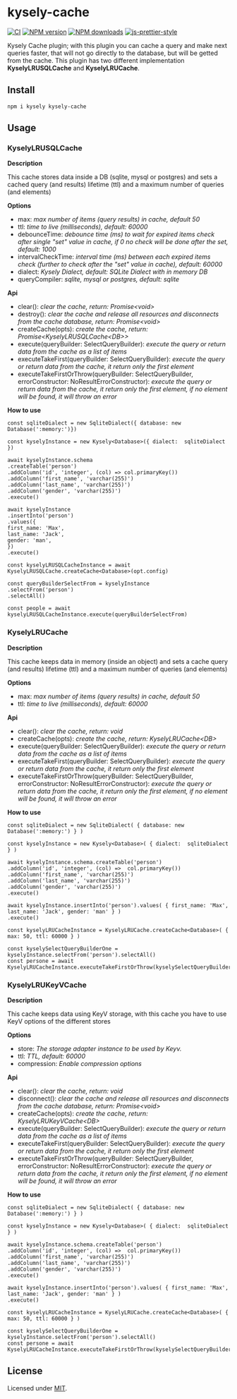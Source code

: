 
# kysely-cache

[![CI](https://github.com/alenap93/kysely-cache/actions/workflows/ci.yml/badge.svg)](https://github.com/alenap93/kysely-cache/actions/workflows/ci.yml)
[![NPM version](https://img.shields.io/npm/v/kysely-cache.svg?style=flat)](https://www.npmjs.com/package/kysely-cache)
[![NPM downloads](https://img.shields.io/npm/dm/kysely-cache.svg?style=flat)](https://www.npmjs.com/package/kysely-cache)
[![js-prettier-style](https://img.shields.io/badge/code%20style-prettier-brightgreen.svg?style=flat)](https://prettier.io/)

Kysely Cache plugin; with this plugin you can cache a query and make next queries faster, that will not go directly to the database, but will be getted from the cache.
This plugin has two different implementation **KyselyLRUSQLCache** and **KyselyLRUCache**.

## Install

```
npm i kysely kysely-cache
```

## Usage

### KyselyLRUSQLCache

**Description**

This cache stores data inside a DB (sqlite, mysql or postgres) and sets a cached query (and results) lifetime (ttl) and a maximum number of queries (and elements)

**Options**

- max:  *max number of items (query results) in cache, default 50*
- ttl:  *time to live (milliseconds), default: 60000*
- debounceTime:  *debounce time (ms) to wait for expired items check after single "set" value in cache, if 0 no check will be done after the set, default: 1000*
- intervalCheckTime:  *interval time (ms) between each expired items check (further to check after the "set" value in cache), default: 60000*
- dialect:  *Kysely Dialect, default: SQLite Dialect with in memory DB*
- queryCompiler:  *sqlite, mysql or postgres, default: sqlite*

**Api**

- clear(): *clear the cache, return: Promise\<void\>*
- destroy(): *clear the cache and release all resources and disconnects from the cache database, return: Promise\<void\>*
- createCache(opts): *create the cache, return: Promise\<KyselyLRUSQLCache\<DB\>\>*
- execute(queryBuilder: SelectQueryBuilder): *execute the query or return data from the cache as a list of items*
- executeTakeFirst(queryBuilder: SelectQueryBuilder): *execute the query or return data from the cache, it return only the first element*
- executeTakeFirstOrThrow(queryBuilder: SelectQueryBuilder, errorConstructor:  NoResultErrorConstructor): *execute the query or return data from the cache, it return only the first element, if no element will be found, it will throw an error*

**How to use**

    const sqliteDialect = new SqliteDialect({ database: new Database(':memory:')})
    
    const kyselyInstance = new Kysely<Database>({ dialect:  sqliteDialect })
    
    await kyselyInstance.schema
    .createTable('person')
    .addColumn('id', 'integer', (col) => col.primaryKey())
    .addColumn('first_name', 'varchar(255)')
    .addColumn('last_name', 'varchar(255)')
    .addColumn('gender', 'varchar(255)')
    .execute()
    
    await kyselyInstance
    .insertInto('person')
    .values({
    first_name: 'Max',
    last_name: 'Jack',
    gender: 'man',
    })
    .execute()
    
    const kyselyLRUSQLCacheInstance = await KyselyLRUSQLCache.createCache<Database>(opt.config)
    
    const queryBuilderSelectFrom = kyselyInstance
    .selectFrom('person')
    .selectAll()
    
    const people = await kyselyLRUSQLCacheInstance.execute(queryBuilderSelectFrom)

### KyselyLRUCache

**Description**

This cache keeps data in memory (inside an object) and sets a cache query (and results) lifetime (ttl) and a maximum number of queries (and elements)

**Options**

- max:  *max number of items (query results) in cache, default 50*
- ttl:  *time to live (milliseconds), default: 60000*

**Api**

- clear(): *clear the cache, return: void*
- createCache(opts): *create the cache, return: KyselyLRUCache\<DB\>*
- execute(queryBuilder: SelectQueryBuilder): *execute the query or return data from the cache as a list of items*
- executeTakeFirst(queryBuilder: SelectQueryBuilder): *execute the query or return data from the cache, it return only the first element*
- executeTakeFirstOrThrow(queryBuilder: SelectQueryBuilder, errorConstructor:  NoResultErrorConstructor): *execute the query or return data from the cache, it return only the first element, if no element will be found, it will throw an error*

**How to use**

    const sqliteDialect = new SqliteDialect( { database: new  Database(':memory:') } )
    
    const kyselyInstance = new Kysely<Database>( { dialect:  sqliteDialect } )
    
    await kyselyInstance.schema.createTable('person')
    .addColumn('id', 'integer', (col) =>  col.primaryKey())
    .addColumn('first_name', 'varchar(255)')
    .addColumn('last_name', 'varchar(255)')
    .addColumn('gender', 'varchar(255)')
    .execute()
    
    await kyselyInstance.insertInto('person').values( { first_name: 'Max', last_name: 'Jack', gender: 'man' } )
    .execute()
    
    const kyselyLRUCacheInstance = KyselyLRUCache.createCache<Database>( { max: 50, ttl: 60000 } )
    
    const kyselySelectQueryBuilderOne = kyselyInstance.selectFrom('person').selectAll()
    const persone = await KyselyLRUCacheInstance.executeTakeFirstOrThrow(kyselySelectQueryBuilderOne)

### KyselyLRUKeyVCache

**Description**

This cache keeps data using KeyV storage, with this cache you have to use KeyV options of the different stores

**Options**

- store: *The storage adapter instance to be used by Keyv.*
- ttl: *TTL, default: 60000*
- compression: *Enable compression options*

**Api**

- clear(): *clear the cache, return: void*
- disconnect(): *clear the cache and release all resources and disconnects from the cache database, return: Promise\<void\>*
- createCache(opts): *create the cache, return: KyselyLRUKeyVCache\<DB\>*
- execute(queryBuilder: SelectQueryBuilder): *execute the query or return data from the cache as a list of items*
- executeTakeFirst(queryBuilder: SelectQueryBuilder): *execute the query or return data from the cache, it return only the first element*
- executeTakeFirstOrThrow(queryBuilder: SelectQueryBuilder, errorConstructor:  NoResultErrorConstructor): *execute the query or return data from the cache, it return only the first element, if no element will be found, it will throw an error*

**How to use**

    const sqliteDialect = new SqliteDialect( { database: new  Database(':memory:') } )
    
    const kyselyInstance = new Kysely<Database>( { dialect:  sqliteDialect } )
    
    await kyselyInstance.schema.createTable('person')
    .addColumn('id', 'integer', (col) =>  col.primaryKey())
    .addColumn('first_name', 'varchar(255)')
    .addColumn('last_name', 'varchar(255)')
    .addColumn('gender', 'varchar(255)')
    .execute()
    
    await kyselyInstance.insertInto('person').values( { first_name: 'Max', last_name: 'Jack', gender: 'man' } )
    .execute()
    
    const kyselyLRUCacheInstance = KyselyLRUCache.createCache<Database>( { max: 50, ttl: 60000 } )
    
    const kyselySelectQueryBuilderOne = kyselyInstance.selectFrom('person').selectAll()
    const persone = await KyselyLRUCacheInstance.executeTakeFirstOrThrow(kyselySelectQueryBuilderOne)


## License

Licensed under [MIT](./LICENSE).
